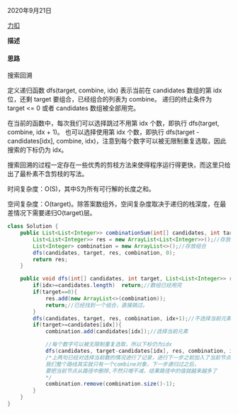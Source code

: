2020年9月21日

[力扣](https://leetcode-cn.com/problems/combination-sum/submissions/)

**描述**

#### 思路

搜索回溯

定义递归函数 dfs(target, combine, idx) 表示当前在 candidates 数组的第 idx 位，还剩 target 要组合，已经组合的列表为 combine。
递归的终止条件为 target <= 0 或者 candidates 数组被全部用完。

在当前的函数中，每次我们可以选择跳过不用第 idx 个数，即执行 dfs(target, combine, idx + 1)。
也可以选择使用第 idx 个数，即执行 dfs(target - candidates[idx], combine, idx)，注意到每个数字可以被无限制重复选取，因此搜索的下标仍为 idx。

搜索回溯的过程一定存在一些优秀的剪枝方法来使得程序运行得更快，而这里只给出了最朴素不含剪枝的写法。

时间复杂度：O(S)，其中S为所有可行解的长度之和。

空间复杂度：O(target)。除答案数组外，空间复杂度取决于递归的栈深度，在最差情况下需要递归O(target)层。

```java
class Solution {
    public List<List<Integer>> combinationSum(int[] candidates, int target) {
        List<List<Integer>> res = new ArrayList<List<Integer>>();//存放结果
        List<Integer> combination = new ArrayList<>();//存放组合
        dfs(candidates, target, res, combination, 0);
        return res;
    }

    public void dfs(int[] candidates, int target, List<List<Integer>> res, List<Integer> combination, int idx){
        if(idx>=candidates.length)  return;//数组已经用完
        if(target==0){
            res.add(new ArrayList<>(combination));
            return;//已经找到一个组合，直接跳过。
        }
        dfs(candidates, target, res, combination, idx+1);//不选择当前元素
        if(target>=candidates[idx]){
            combination.add(candidates[idx]);//选择当前元素

            //每个数字可以被无限制重复选取，所以下标仍为idx
            dfs(candidates, target-candidates[idx], res, combination, idx);
            /*上两句已经对选择当前数的情况进行了记录，进行下一步之前加入了当前节点，
            我们整个路线其实就只有一个combine对象，下一步递归过之后，
            要把当前节点从路径中删除,不然只增不减，结果路径中的值就越来越多了
            */
            combination.remove(combination.size()-1);
        }
    }
}
```
